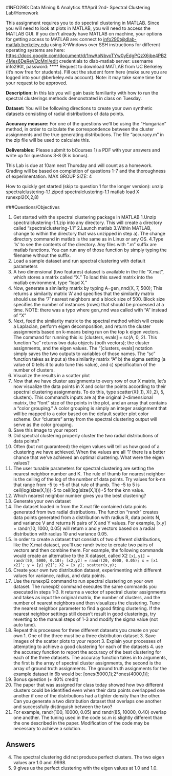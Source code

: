 
#INFO290: Data Mining & Analytics
##April 2nd- Spectral Clustering Lab/Homework

This assignment requires you to do spectral clustering in MATLAB. Since you will need to look at plots in MATLAB, you will need to access the MATLAB GUI. If you don’t already have MATLAB on machine, your options for getting access to MATLAB are:
connect to info290t@dlab-matlab.berkeley.edu using X-Windows over SSH
instructions for different operating systems are here: https://docs.google.com/document/d/1nwAoNbvoTYw0yEdgPQzX6jbe4PB24Mes6DeReVQcMnI/edit
credentials to dlab-matlab server: username info290t, password: ****
Request to download MATLAB from UC Berkeley (it’s now free for students). Fill out the student form here (make sure you are logged into your @berkeley.edu account).
Note: it may take some time for your request to be approved.


**Description:** In this lab you will gain basic familiarity with how to run the spectral clusterings methods demonstrated in class on Tuesday. 

**Dataset:** You will be following directions to create your own synthetic datasets consisting of radial distributions of data points. 

**Accuracy measure:** For one of the questions we’ll be using the “Hungarian” method, in order to calculate the correspondence between the cluster assignments and the true generating distributions. The file “accuracy.m” in the zip file will be used to calculate this.

**Deliverables:** Please submit to bCourses 1) a PDF with your answers and write up for questions 3-8 (8 is bonus).

This Lab is due at 10am next Thursday and will count as a homework. Grading will be based on completion of questions 1-7 and the thoroughness of experimentation.  MAX GROUP SIZE: 4

How to quickly get started (skip to question 1 for the longer version):
unzip spectralclustering-1.1.zipcd spectralclustering-1.1
matlab
load X
runexpl2(X,2,8)


###Questions/Objectives
1. Get started with the spectral clustering package in MATLAB
  1.Unzip spectralclustering-1.1.zip into any directory. This will create a directory called “spectralclustering-1.1”
  2.Launch matlab
  3.Within MATLAB, change to within the directory that was unzipped in step a). The change directory command in matlab is the same as in Linux or any OS.
  4.Type ‘ls’ to see the contents of the directory. Any files with “.m” suffix are matlab functions. You can run any of those function by simply typing the filename without the suffix. 
2. Load a sample dataset and run spectral clustering with default parameters
  1. A two dimensional (two features) dataset is available in the file “X.mat”, which stores a matrix called “X.” To load this saved matrix into the matlab environment, type “load X.”
  2. Now, generate a similarity matrix by typing A=gen_nnd(X, 7, 500); This returns a similarity matrix ‘A’ and specifies that the similarity matrix should use the ‘7’ nearest neighbors and a block size of 500. Block size specifies the number of instances (rows) that should be processed at a time. 
    NOTE: there was a typo where gen_nnd was called with “A” instead of “X”
  3. Next, feed the similarity matrix to the spectral method which will create a Laplacian, perform eigen decomposition, and return the cluster assignments based on k-means being run on the top k eigen vectors. The command for running this is: [clusters, evals] = sc(A, 0, 2). This function “sc” returns two data objects (both vectors); the cluster assignments, and the eigen values. The “[clusters, evals] notation simply saves the two outputs to variables of those names. The “sc” function takes as input a) the similarity matrix “A” b) the sigma setting (a value of 0 tells it to auto tune this value), and c) specification of the number of clusters. 
3. Visualize the results in a scatter plot
  1. Now that we have cluster assignments to every row of our X matrix, let’s now visualize the data points in X and color the points according to their spectral clustering assignments. To do this, type scatter(X(:,1), X(:,2), 5, clusters). This command’s inputs are a) the original 2-dimensional matrix, the “font” size of the points in the plot, and an array that contains a “color grouping.” A color grouping is simply an integer assignment that will be mapped to a color based on the default scatter plot color scheme. Our “clusters” array from the spectral clustering output will serve as the color grouping. 
  2. Save this image to your report
4. Did spectral clustering properly cluster the two radial distributions of data points? 
  1. Often (but not guaranteed) the eigen values will tell us how good of a clustering we have achieved. When the values are all ‘1’ there is a better chance that we’ve achieved an optimal clustering. What were the eigen values?
5. The user tunable parameters for spectral clustering are setting the nearest neighbor number and K. The rule of thumb for nearest neighbor is the ceiling of the log of the number of data points. Try values for k-nn that range from -5 to +5 of that rule of thumb. The -5 to 5 is ceil(log(size(X,1)))-5 to ceil(log(size(X,1)))+5 for the knn value. 
  1. Which nearest neighbor number gives you the best clustering? 
6. Generate your own dataset
  1. The dataset loaded in from the X.mat file contained data points generated from two radial distributions. The function “randr” creates data points generated from a  distribution with radius R, data points N, and variance V and returns N pairs of X and Y values. For example, [x,y] = randr(10, 1000, 0.05) will return x and y vectors based on a radial distribution with radius 10 and variance 0.05. 
  2. In order to create a dataset that consists of two different distributions, like the X.mat dataset, you’ll use randr twice to create two pairs of vectors and then combine them. For example, the following commands would create an alternative to the X dataset, called X2
            ```[x1,y1] = randr(50, 5000, 0.10);
            [x2,y2] = randr(20, 4000, 0.05);
            x = [x1 x2]’;
            y = [y1 y2]’;
            X2 = [x y];
            scatter(x,y);```
  4. Create your own two distribution dataset, experimenting with different values for variance, radius, and data points.
7. Use the runexpl2 command to run spectral clustering on your own dataset. The runexpl2 command executes the same commands you executed in steps 1-3. It returns a vector of spectral cluster assignments and takes as input the original matrix, the number of clusters, and the number of nearest neighbors and then visualizes the clustering. Tune the nearest neighbor parameter to find a good fitting clustering. If the nearest neighbor settings still doesn’t result in good clusterings, try reverting to the manual steps of 1-3 and modify the sigma value (not auto tune). 
  1. Repeat this processes for three different datasets you create on your own
    1. One of the three must be a three distribution dataset
    3. Save images of the scatter plots to your report 
    3. Explain your processes of attempting to achieve a good clustering for each of the datasets
    4. use the accuracy function to report the accuracy of the best clustering for each of the three datasets. The accuracy function takes in to arguments, the first is the array of spectral cluster assignments, the second is the array of ground truth assignments. The ground truth assignments for the example dataset in 6b would be: [ones(5000,1);2*ones(4000,1)];
8. Bonus question (+ 40% credit)
  1. The paper that was assigned for class today showed how two different clusters could be identified even when their data points overlapped one another if one of the distributions had a tighter density than the other. Can you generate a two distribution dataset that overlaps one another and successfully distinguish between the two?
  2. For example, randr(100, 10000, 0.05) and randr(85, 10000, 0.40) overlap one another. The tuning used in the code sc.m is slightly different than the one described in the paper. Modification of the code may be necessary to achieve a solution.

## Answers
4. The spectral clustering did not produce perfect clusters. The two eigen values are 1.0 and .9998.
5. 9 gives us the perfect clustering with the eigen values at 1.0 and 1.0.
